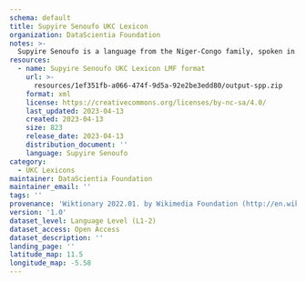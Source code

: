 ```yaml
---
schema: default
title: Supyire Senoufo UKC Lexicon
organization: DataScientia Foundation
notes: >-
  Supyire Senoufo is a language from the Niger-Congo family, spoken in Africa. The UKC Lexicon of Supyire Senoufo is represented as a lexico-semantic network. It consists of words, word senses, synsets, as well as sense-level and synset-level relationships.
resources:
  - name: Supyire Senoufo UKC Lexicon LMF format
    url: >-
      resources/1ef351fb-a066-474f-9d5a-92e2be3edd80/output-spp.zip
    format: xml
    license: https://creativecommons.org/licenses/by-nc-sa/4.0/
    last_updated: 2023-04-13
    created: 2023-04-13
    size: 823
    release_date: 2023-04-13
    distribution_document: ''
    language: Supyire Senoufo
category:
  - UKC Lexicons
maintainer: DataScientia Foundation
maintainer_email: ''
tags: ''
provenance: 'Wiktionary 2022.01. by Wikimedia Foundation (http://en.wiktionary.org); Princeton WordNet 2.1 by Princeton University (https://wordnet.princeton.edu)'
version: '1.0'
dataset_level: Language Level (L1-2)
dataset_access: Open Access
dataset_description: ''
landing_page: ''
latitude_map: 11.5
longitude_map: -5.58
---
```

